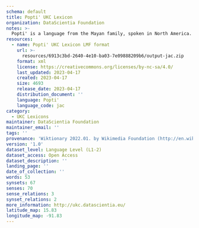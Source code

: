 ```yaml
---
schema: default
title: Popti' UKC Lexicon
organization: DataScientia Foundation
notes: >-
  Popti' is a language from the Mayan family, spoken in North America. The UKC Lexicon of Popti' is represented as a lexico-semantic network. It consists of words, word senses, synsets, as well as sense-level and synset-level relationships.
resources:
  - name: Popti' UKC Lexicon LMF format
    url: >-
      resources/6913c3bd-2640-4e10-ba03-7e09888209b6/output-jac.zip
    format: xml
    license: https://creativecommons.org/licenses/by-nc-sa/4.0/
    last_updated: 2023-04-17
    created: 2023-04-17
    size: 4693
    release_date: 2023-04-17
    distribution_document: ''
    language: Popti'
    language_code: jac
category:
  - UKC Lexicons
maintainer: DataScientia Foundation
maintainer_email: ''
tags: ''
provenance: 'Wiktionary 2022.01. by Wikimedia Foundation (http://en.wiktionary.org); CogNet 2.1 by Khuyagbaatar Batsuren, National University of Mongolia (http://cognet.ukc.disi.unitn.it); KinDiv: Kinship Diversity 1.0 by Temuulen Khishigsuren (http://ukc.disi.unitn.it/index.php/kinship/); UniMet: Universal Metonymy 1.0 by Temuulen Khishigsuren and Gábor Bella (http://ukc.disi.unitn.it/index.php/metonymy/); MorphyNet 2.0 by Gábor Bella and Khuyagbaatar Batsuren (http://ukc.disi.unitn.it/index.php/morphynet/); Native Languages of the Americas 2021.11. by Laura Redish and Orrin Lewis (http://www.native-languages.org); Princeton WordNet 2.1 by Princeton University (https://wordnet.princeton.edu)'
version: '1.0'
dataset_level: Language Level (L1-2)
dataset_access: Open Access
dataset_description: ''
landing_page: ''
date_of_collection: ''
words: 53
synsets: 67
senses: 70
sense_relations: 3
synset_relations: 2
more_information: http://ukc.datascientia.eu/
latitude_map: 15.83
longitude_map: -91.83
---
```

